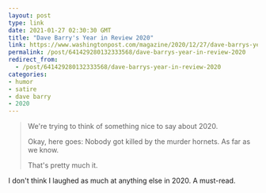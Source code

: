 ```yaml
---
layout: post
type: link
date: 2021-01-27 02:30:30 GMT
title: "Dave Barry's Year in Review 2020"
link: https://www.washingtonpost.com/magazine/2020/12/27/dave-barrys-year-review-2020/?arc404=true
permalink: /post/641429280132333568/dave-barrys-year-in-review-2020
redirect_from: 
  - /post/641429280132333568/dave-barrys-year-in-review-2020
categories:
- humor
- satire
- dave barry
- 2020
---
```

<blockquote><p>We're trying to think of something nice to say about 2020.</p>
<p>Okay, here goes: Nobody got killed by the murder hornets. As far as we know.</p>
<p>That's pretty much it.</p>
</blockquote>
I don't think I laughed as much at anything else in 2020. A must-read.